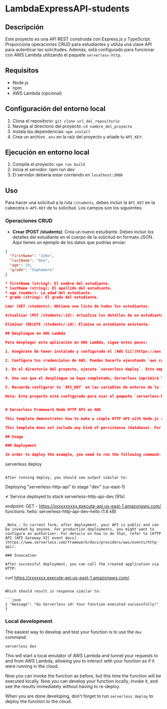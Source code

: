 <!--
title: 'AWS Simple HTTP Endpoint example in NodeJS'
description: 'This template demonstrates how to make a simple HTTP API with Node.js running on AWS Lambda and API Gateway using the Serverless Framework.'
layout: Doc
framework: v4
platform: AWS
language: nodeJS
authorLink: 'https://github.com/serverless'
authorName: 'Serverless, Inc.'
authorAvatar: 'https://avatars1.githubusercontent.com/u/13742415?s=200&v=4'
-->
# LambdaExpressAPI-students

## Descripción

Este proyecto es una API REST construida con Express.js y TypeScript. Proporciona operaciones CRUD para estudiantes y utiliza una clave API para autenticar las solicitudes. Además, está configurado para funcionar con AWS Lambda utilizando el paquete `serverless-http`.

## Requisitos

- Node.js
- npm
- AWS Lambda (opcional)

## Configuración del entorno local

1. Clona el repositorio: `git clone url_del_repositorio`
2. Navega al directorio del proyecto: `cd nombre_del_proyecto`
3. Instala las dependencias: `npm install`
4. Crea un archivo `.env` en la raíz del proyecto y añade tu `API_KEY`: 

## Ejecución en entorno local

1. Compila el proyecto: `npm run build`
2. Inicia el servidor: npm run dev`
3. El servidor debería estar corriendo en `localhost:3000`

## Uso

Para hacer una solicitud a la ruta `/students`, debes incluir la `API_KEY` en la cabecera `X-API-KEY` de tu solicitud.
Los campos son los siguientes:

### Operaciones CRUD

- **Crear (POST /students)**: Crea un nuevo estudiante. Debes incluir los detalles del estudiante en el cuerpo de la solicitud en formato JSON. Aquí tienes un ejemplo de los datos que podrías enviar:

```json
{
  "firstName": "John",
  "lastName": "Doe",
  "age": 20,
  "grade": "Sophomore"
}

* firstName (string): El nombre del estudiante.
* lastName (string): El apellido del estudiante.
* age (number): La edad del estudiante.
* grade (string): El grado del estudiante.

Leer (GET /students): Obtiene una lista de todos los estudiantes.

Actualizar (PUT /students/:id): Actualiza los detalles de un estudiante existente. Debes incluir los nuevos detalles del estudiante en el cuerpo de la solicitud.

Eliminar (DELETE /students/:id): Elimina un estudiante existente.

## Despliegue en AWS Lambda

Para desplegar esta aplicación en AWS Lambda, sigue estos pasos:

1. Asegúrate de tener instalado y configurado el [AWS CLI](https://aws.amazon.com/cli/) y el [Serverless Framework](https://www.serverless.com/framework/docs/getting-started/).

2. Configura tus credenciales de AWS. Puedes hacerlo ejecutando `aws configure` y siguiendo las instrucciones, o configurando las variables de entorno `AWS_ACCESS_KEY_ID`, `AWS_SECRET_ACCESS_KEY` y `AWS_REGION`.

3. En el directorio del proyecto, ejecuta `serverless deploy`. Esto empaquetará y desplegará tu aplicación en AWS Lambda.

4. Una vez que el despliegue se haya completado, Serverless imprimirá la URL de tu API en la consola. Puedes usar esta URL para interactuar con tu API.

5. Recuerda configurar tu `API_KEY` en las variables de entorno de la función Lambda en la consola de AWS.

Nota: Este proyecto está configurado para usar el paquete `serverless-http`, que permite a Express.js funcionar en AWS Lambda.


# Serverless Framework Node HTTP API on AWS

This template demonstrates how to make a simple HTTP API with Node.js running on AWS Lambda and API Gateway using the Serverless Framework.

This template does not include any kind of persistence (database). For more advanced examples, check out the [serverless/examples repository](https://github.com/serverless/examples/) which includes Typescript, Mongo, DynamoDB and other examples.

## Usage

### Deployment

In order to deploy the example, you need to run the following command:

```
serverless deploy
```

After running deploy, you should see output similar to:

```
Deploying "serverless-http-api" to stage "dev" (us-east-1)

✔ Service deployed to stack serverless-http-api-dev (91s)

endpoint: GET - https://xxxxxxxxxx.execute-api.us-east-1.amazonaws.com/
functions:
  hello: serverless-http-api-dev-hello (1.6 kB)
```

_Note_: In current form, after deployment, your API is public and can be invoked by anyone. For production deployments, you might want to configure an authorizer. For details on how to do that, refer to [HTTP API (API Gateway V2) event docs](https://www.serverless.com/framework/docs/providers/aws/events/http-api).

### Invocation

After successful deployment, you can call the created application via HTTP:

```
curl https://xxxxxxx.execute-api.us-east-1.amazonaws.com/
```

Which should result in response similar to:

```json
{ "message": "Go Serverless v4! Your function executed successfully!" }
```

### Local development

The easiest way to develop and test your function is to use the `dev` command:

```
serverless dev
```

This will start a local emulator of AWS Lambda and tunnel your requests to and from AWS Lambda, allowing you to interact with your function as if it were running in the cloud.

Now you can invoke the function as before, but this time the function will be executed locally. Now you can develop your function locally, invoke it, and see the results immediately without having to re-deploy.

When you are done developing, don't forget to run `serverless deploy` to deploy the function to the cloud.
